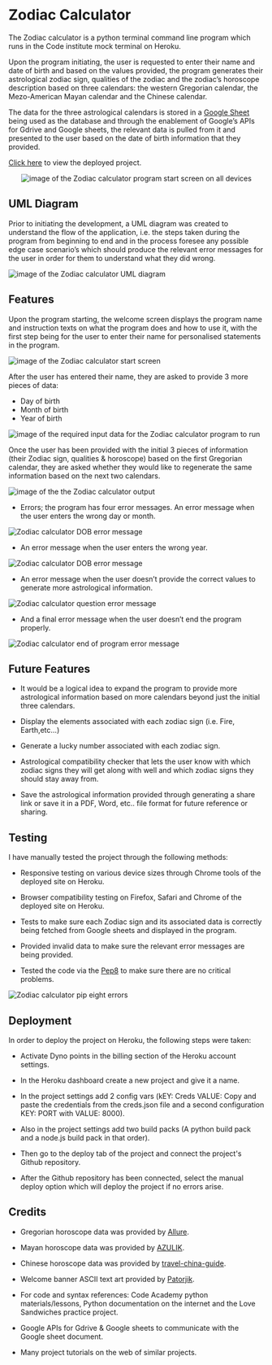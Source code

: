 # Zodiac Calculator
The Zodiac calculator is a python terminal command line program which runs in the Code institute mock terminal on Heroku.

Upon the program initiating, the user is requested to enter their name and date of birth and based on the values provided, the program generates their astrological zodiac sign, qualities of the zodiac and the zodiac’s horoscope description based on three calendars: the western Gregorian calendar, the Mezo-American Mayan calendar and the Chinese calendar.

The data for the three astrological calendars is stored in a [Google Sheet](https://docs.google.com/spreadsheets/d/1bG8l2obMFN8uQB-j_ZrjLPf8L3HAkBQEZ17xwcD636I/edit?usp=sharing) being used as the database and through the enablement of Google’s APIs for Gdrive and Google sheets, the relevant data is pulled from it and presented to the user based on the date of birth information that they provided.

[Click here](https://zodiac-calculator-93d5e86df08c.herokuapp.com/) to view the deployed project.
<p align="center">
<img src="https://res.cloudinary.com/dugcwv1mf/image/upload/v1695550743/Project%201/Screenshot_2023-09-24_at_11.16.52_AM_kcwqfq.png" width="auto" height="auto" alt="image of the Zodiac calculator program start screen on all devices"></p>

## UML Diagram
Prior to initiating the development, a UML diagram was created to understand the flow of the application, i.e. the steps taken during the program from beginning to end and in the process foresee any possible edge case scenario’s which should produce the relevant error messages for the user in order for them to understand what they did wrong. 

<img src="https://res.cloudinary.com/dugcwv1mf/image/upload/v1695551348/Project%201/Screenshot_2023-09-23_at_11.03.26_AM_claegz.png" width="auto" height="auto" alt="image of the Zodiac calculator UML diagram">

## Features
Upon the program starting, the welcome screen displays the program name and instruction texts on what the program does and how to use it, with the first step being for the user to enter their name for personalised statements in the program.

<img src="https://res.cloudinary.com/dugcwv1mf/image/upload/v1695650856/Project%201/Screenshot_2023-09-25_at_3.06.38_PM_ulnete.png" width="auto" height="auto" alt="image of the Zodiac calculator start screen">

After the user has entered their name, they are asked to provide 3 more pieces of data:
* Day of birth
* Month of birth
* Year of birth

<img src="https://res.cloudinary.com/dugcwv1mf/image/upload/v1695551681/Project%201/Screenshot_2023-09-24_at_11.34.22_AM_sg9bp3.png" width="auto" height="auto" alt="image of the required input data for the Zodiac calculator program to run">

Once the user has been provided with the initial 3 pieces of information (their Zodiac sign, qualities & horoscope) based on the first Gregorian calendar, they are asked whether they would like to regenerate the same information based on the next two calendars.

<img src="https://res.cloudinary.com/dugcwv1mf/image/upload/v1695551833/Project%201/Screenshot_2023-09-24_at_11.36.27_AM_mswoy2.png" width="auto" height="auto" alt="image of the the Zodiac calculator output">

* Errors; the program has four error messages.  An error message when the user enters the wrong day or month.

<img src="https://res.cloudinary.com/dugcwv1mf/image/upload/v1695650989/Project%201/Screenshot_2023-09-25_at_3.09.33_PM_wutf22.png" width="auto" height="auto" alt="Zodiac calculator DOB error message">

* An error message when the user enters the wrong year.

<img src="https://res.cloudinary.com/dugcwv1mf/image/upload/v1695651081/Project%201/Screenshot_2023-09-25_at_3.11.08_PM_kiel1p.png" width="auto" height="auto" alt="Zodiac calculator DOB error message">

* An error message when the user doesn’t provide the correct values to generate more astrological information.

<img src="https://res.cloudinary.com/dugcwv1mf/image/upload/v1695552173/Project%201/Screenshot_2023-09-24_at_11.42.40_AM_dnx6sd.png" width="auto" height="auto" alt="Zodiac calculator question error message">

* And a final error message when the user doesn’t end the program properly.

<img src="https://res.cloudinary.com/dugcwv1mf/image/upload/v1695552274/Project%201/Screenshot_2023-09-24_at_11.44.17_AM_law28r.png" width="auto" height="auto" alt="Zodiac calculator end of program error message">

## Future Features
* It would be a logical idea to expand the program to provide more astrological information based on more calendars beyond just the initial three calendars. 

* Display the elements associated with each zodiac sign (i.e. Fire, Earth,etc…)

* Generate a lucky number associated with each zodiac sign.

* Astrological compatibility checker that lets the user know with which zodiac signs they will get along with well and which zodiac signs they should stay away from.

* Save the astrological information provided through generating a share link or save it in a PDF, Word, etc.. file format for future reference or sharing.

## Testing

I have manually tested the project through the following methods:

* Responsive testing on various device sizes through Chrome tools of the deployed site on Heroku.

* Browser compatibility testing on Firefox, Safari and Chrome of the deployed site on Heroku.

* Tests to make sure each Zodiac sign and its associated data is correctly being fetched from Google sheets and displayed in the program.

* Provided invalid data to make sure the relevant error messages are being provided.

* Tested the code via the [Pep8](https://pep8ci.herokuapp.com/) to make sure there are no critical problems. 
<img src="https://res.cloudinary.com/dugcwv1mf/image/upload/v1695655465/Project%201/Screenshot_2023-09-25_at_4.22.34_PM_wfuega.png" width="auto" height="auto" alt="Zodiac calculator pip eight errors">

## Deployment

In order to deploy the project on Heroku, the following steps were taken:

* Activate Dyno points in the billing section of the Heroku account settings.

* In the Heroku dashboard create a new project and give it a name.

* In the project settings add 2 config vars (kEY: Creds VALUE: Copy and paste the credentials from the creds.json file and a second configuration KEY: PORT with VALUE: 8000).

* Also in the project settings add two build packs (A python build pack and a node.js build pack in that order).

* Then go to the deploy tab of the project and connect the project's Github repository. 

* After the Github repository has been connected, select the manual deploy option which will deploy the project if no errors arise.  

## Credits

* Gregorian horoscope data was provided by [Allure](https://www.allure.com/story/zodiac-sign-personality-traits-dates).

* Mayan horoscope data was provided by [AZULIK](https://www.newsroom.azulik.com/healing/discover-what-sign-of-the-mayan-horoscope-you-are/).

* Chinese horoscope data was provided by [travel-china-guide](https://www.travelchinaguide.com/intro/social_customs/zodiac/).

* Welcome banner ASCII text art provided by [Patorjik](https://patorjk.com/software/taag/#p=display&f=Bloody&t=Food%20Thing).

* For code and syntax references: Code Academy python materials/lessons, Python documentation on the internet and the Love Sandwiches practice project.

* Google APIs for Gdrive & Google sheets to communicate with the Google sheet document.

* Many project tutorials on the web of similar projects.